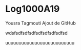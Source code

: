 # Log1000A19

Yousra Tagmouti Ajout de GitHub

wdsfsdfsdfsdfsdfsdfsdfsdfsd


uuuuuuuuuuuuuuuuuuuuuuuuuu
